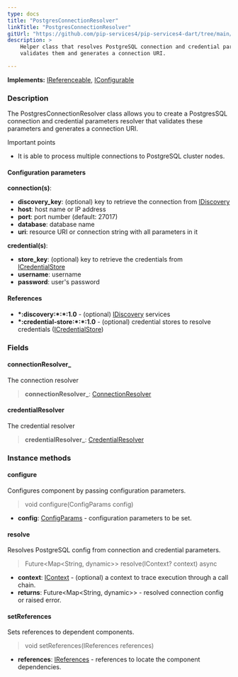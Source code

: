```yaml
---
type: docs
title: "PostgresConnectionResolver"
linkTitle: "PostgresConnectionResolver"
gitUrl: "https://github.com/pip-services4/pip-services4-dart/tree/main/pip-services4-postgres-dart"
description: >
    Helper class that resolves PostgreSQL connection and credential parameters,
    validates them and generates a connection URI.

---
```


**Implements:** [IReferenceable](../../../components/refer/ireferenceable), [IConfigurable](../../../components/config/iconfigurable)

### Description

The PostgresConnectionResolver class allows you to create a PostgresSQL connection and credential parameters resolver that validates these parameters and generates a connection URI.

Important points

- It is able to process multiple connections to PostgreSQL cluster nodes.

#### Configuration parameters
**connection(s)**:
- **discovery_key**: (optional) key to retrieve the connection from [IDiscovery](../../../config/connect/idiscovery)
- **host**: host name or IP address
- **port**: port number (default: 27017)
- **database**: database name
- **uri**: resource URI or connection string with all parameters in it

**credential(s)**:
- **store_key**: (optional) key to retrieve the credentials from [ICredentialStore](../../../config/auth/icredential_store)
- **username**: username
- **password**: user's password

#### References
- **\*:discovery:\*:\*:1.0** - (optional) [IDiscovery](../../../config/connect/idiscovery) services
- **\*:credential-store:\*:\*:1.0** - (optional) credential stores to resolve credentials ([ICredentialStore](../../../config/auth/icredential_store))


### Fields

<span class="hide-title-link">

#### connectionResolver_
The connection resolver
> **connectionResolver_**: [ConnectionResolver](../../../config/connect/connection_resolver) 

#### credentialResolver
The credential resolver
> **credentialResolver_**: [CredentialResolver](../../../config/auth/credential_resolver) 

</span>


### Instance methods


#### configure
Configures component by passing configuration parameters.

> void configure(ConfigParams config)

- **config**: [ConfigParams](../../../components/config/config_params) - configuration parameters to be set.


#### resolve
Resolves PostgreSQL config from connection and credential parameters.

> Future<Map<String, dynamic>> resolve(IContext? context) async

- **context**: [IContext](../../../components/context/icontext) - (optional) a context to trace execution through a call chain.
- **returns**: Future<Map<String, dynamic>> - resolved connection config or raised error.


#### setReferences
Sets references to dependent components.

> void setReferences(IReferences references)

- **references**: [IReferences](../../../components/refer/ireferences) - references to locate the component dependencies.
